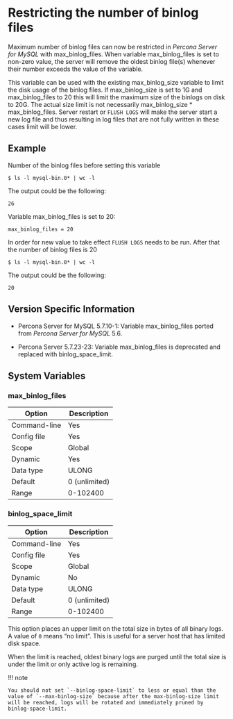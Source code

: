 # Restricting the number of binlog files

Maximum number of binlog files can now be restricted in *Percona Server for MySQL* with
max_binlog_files. When variable max_binlog_files is set
to non-zero value, the server will remove the oldest binlog file(s) whenever
their number exceeds the value of the variable.

This variable can be used with the existing max_binlog_size variable
to limit the disk usage of the binlog files. If max_binlog_size is
set to 1G and max_binlog_files to 20 this will limit the maximum
size of the binlogs on disk to 20G. The actual size limit is not necessarily
max_binlog_size \* max_binlog_files. Server restart or
`FLUSH LOGS` will make the server start a new log file and thus resulting in
log files that are not fully written in these cases limit will be lower.

## Example

Number of the binlog files before setting this variable

```shell
$ ls -l mysql-bin.0* | wc -l
```

The output could be the following:

```text
26
```

Variable max_binlog_files is set to 20:

```text
max_binlog_files = 20
```

In order for new value to take effect `FLUSH LOGS` needs to be run. After that the number of binlog files is 20

```shell
$ ls -l mysql-bin.0* | wc -l
```

The output could be the following:

```text
20
```

## Version Specific Information

* Percona Server for MySQL 5.7.10-1: Variable max_binlog_files ported from *Percona Server for MySQL* 5.6.

* Percona Server 5.7.23-23: Variable max_binlog_files is deprecated and replaced with binlog_space_limit.

## System Variables

### <a id="max-binglog-files" /> max_binlog_files

| Option       | Description   |
|--------------|---------------|
| Command-line | Yes           |
| Config file  | Yes           |
| Scope        | Global        |
| Dynamic      | Yes           |
| Data type    | ULONG         |
| Default      | 0 (unlimited) |
| Range        | 0-102400      |

### <a id="binglog-space-limit" /> binlog_space_limit

| Option       | Description   |
|--------------|---------------|
| Command-line | Yes           |
| Config file  | Yes           |
| Scope        | Global        |
| Dynamic      | No            |
| Data type    | ULONG         |
| Default      | 0 (unlimited) |
| Range        | 0-102400      |


This option places an upper limit on the total size in bytes of all binary logs. A value of `0` means
“no limit”. This is useful for a server host that has limited disk space.

When the limit is reached, oldest binary logs are purged until the total size is under the limit or only
active log is remaining.

!!! note

    You should not set `--binlog-space-limit` to less or equal than the value of `--max-binlog-size` because after the max-binlog-size limit will be reached, logs will be rotated and immediately pruned by binlog-space-limit.

